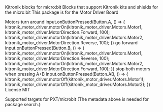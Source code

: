 Kitronik blocks for micro:bit
Blocks that support Kitronik kits and shields for the micro:bit This package is for the Motor Driver Board

Motors
turn around
input.onButtonPressed(Button.A, () => {
    kitronik_motor_driver.motorOn(kitronik_motor_driver.Motors.Motor1, kitronik_motor_driver.MotorDirection.Forward, 100);
    kitronik_motor_driver.motorOn(kitronik_motor_driver.Motors.Motor2, kitronik_motor_driver.MotorDirection.Reverse, 100);
})
go forward
input.onButtonPressed(Button.B, () => {
    kitronik_motor_driver.motorOn(kitronik_motor_driver.Motors.Motor1, kitronik_motor_driver.MotorDirection.Reverse, 100);
    kitronik_motor_driver.motorOn(kitronik_motor_driver.Motors.Motor2, kitronik_motor_driver.MotorDirection.Forward, 100);
})
stop both motors when pressing A+B
input.onButtonPressed(Button.AB, () => {
    kitronik_motor_driver.motorOff(kitronik_motor_driver.Motors.Motor1);
    kitronik_motor_driver.motorOff(kitronik_motor_driver.Motors.Motor2);
})
License
MIT

Supported targets
for PXT/microbit (The metadata above is needed for package search.)
